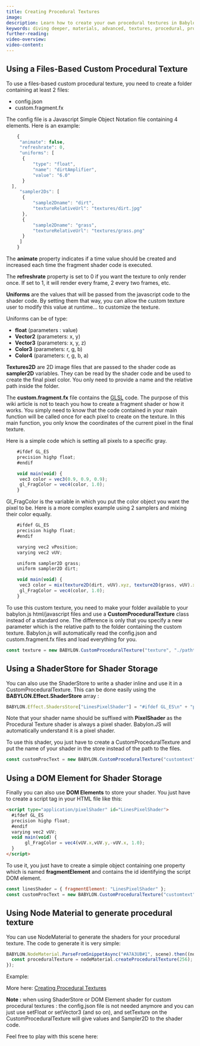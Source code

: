 ```yaml
---
title: Creating Procedural Textures
image:
description: Learn how to create your own procedural textures in Babylon.js.
keywords: diving deeper, materials, advanced, textures, procedural, procedural textures
further-reading:
video-overview:
video-content:
---
```


## Using a Files-Based Custom Procedural Texture

To use a files-based custom procedural texture, you need to create a folder containing at least 2 files:

- config.json
- custom.fragment.fx

The config file is a Javascript Simple Object Notation file containing 4 elements. Here is an example:

```javascript
    {
     "animate": false,
     "refreshrate": 0,
     "uniforms": [
      {
          "type": "float",
          "name": "dirtAmplifier",
          "value": "6.0"
      }
  ],
     "sampler2Ds": [
      {
          "sample2Dname": "dirt",
          "textureRelativeUrl": "textures/dirt.jpg"
      },
      {
          "sample2Dname": "grass",
          "textureRelativeUrl": "textures/grass.png"
      }
     ]
    }
```

The **animate** property indicates if a time value should be created and increased each time the fragment shader code is executed.

The **refreshrate** property is set to 0 if you want the texture to only render once. If set to 1, it will render every frame, 2 every two frames, etc.

**Uniforms** are the values that will be passed from the javascript code to the shader code. By setting them that way, you can allow the custom texture user to modify this value at runtime... to customize the texture.

Uniforms can be of type:

- **float** (parameters : value)
- **Vector2** (parameters: x, y)
- **Vector3** (parameters: x, y, z)
- **Color3** (parameters: r, g, b)
- **Color4** (parameters: r, g, b, a)

**Textures2D** are 2D image files that are passed to the shader code as **sampler2D** variables. They can be read by the shader code and be used to create the final pixel color. You only need to provide a name and the relative path inside the folder.

The **custom.fragment.fx** file contains the [GLSL](https://www.khronos.org/opengl/wiki/OpenGL_Shading_Language) code. The purpose of this wiki article is not to teach you how to create a fragment shader or how it works. You simply need to know that the code contained in your main function will be called once for each pixel to create on the texture. In this main function, you only know the coordinates of the current pixel in the final texture.

Here is a simple code which is setting all pixels to a specific gray.

```javascript
    #ifdef GL_ES
    precision highp float;
    #endif

    void main(void) {
     vec3 color = vec3(0.9, 0.9, 0.9);
     gl_FragColor = vec4(color, 1.0);
    }
```

Gl_FragColor is the variable in which you put the color object you want the pixel to be.
Here is a more complex example using 2 samplers and mixing their color equally.

```javascript
    #ifdef GL_ES
    precision highp float;
    #endif

    varying vec2 vPosition;
    varying vec2 vUV;

    uniform sampler2D grass;
    uniform sampler2D dirt;

    void main(void) {
     vec3 color = mix(texture2D(dirt, vUV).xyz, texture2D(grass, vUV).xyz, 0.5);
     gl_FragColor = vec4(color, 1.0);
    }
```

To use this custom texture, you need to make your folder available to your babylon.js html/javascript files and use a **CustomProceduralTexture** class instead of a standard one. The difference is only that you specify a new parameter which is the relative path to the folder containing the custom texture. Babylon.js will automatically read the config.json and custom.fragment.fx files and load everything for you.

```javascript
const texture = new BABYLON.CustomProceduralTexture("texture", "./pathtotexture", 1024, scene);
```

## Using a ShaderStore for Shader Storage

You can also use the ShaderStore to write a shader inline and use it in a CustomProceduralTexture.
This can be done easily using the **BABYLON.Effect.ShaderStore** array :

```javascript
BABYLON.Effect.ShadersStore["LinesPixelShader"] = "#ifdef GL_ES\n" + "precision highp float;\n" + "#endif\n\n" + "varying vec2 vUV; \n" + "void main(void) {\n" + " gl_FragColor = vec4(vUV.x,vUV.y,-vUV.x, 1.0);\n" + "}\n" + "";
```

Note that your shader name should be suffixed with **PixelShader** as the Procedural Texture shader is always a pixel shader. Babylon.JS will automatically understand it is a pixel shader.

To use this shader, you just have to create a CustomProceduralTexture and put the name of your shader in the store instead of the path to the files.

```javascript
const customProcText = new BABYLON.CustomProceduralTexture("customtext", "Lines", 1024, scene);
```

## Using a DOM Element for Shader Storage

Finally you can also use **DOM Elements** to store your shader. You just have to create a script tag in your HTML file like this:

```html
<script type="application/pixelShader" id="LinesPixelShader">
  #ifdef GL_ES
  precision highp float;
  #endif
  varying vec2 vUV;
  void main(void) {
       gl_FragColor = vec4(vUV.x,vUV.y,-vUV.x, 1.0);
  }
</script>
```

To use it, you just have to create a simple object containing one property which is named **fragmentElement** and contains the id identifying the script DOM element.

```javascript
const linesShader = { fragmentElement: "LinesPixelShader" };
const customProcText = new BABYLON.CustomProceduralTexture("customtext", linesShader, 1024, scene);
```

## Using Node Material to generate procedural texture

You can use NodeMaterial to generate the shaders for your procedural texture.
The code to generate it is very simple:

```javascript
BABYLON.NodeMaterial.ParseFromSnippetAsync("#A7A3UB#1", scene).then((nodeMaterial) => {
  const proceduralTexture = nodeMaterial.createProceduralTexture(256);
});
```

Example: <Playground id="#8S19ZC#1" title="Node Material Procedural Texture Example 1" description="Simple example of creating a procedural texture using the node material editor."/>

More here: [Creating Procedural Textures](/features/featuresDeepDive/materials/node_material/nodeMaterial#creating-procedural-textures)

<Youtube id="qqMuuSM7GvI"/>

**Note :** when using ShaderStore or DOM Element shader for custom procedural textures : the config.json file is not needed anymore and you can just use setFloat or setVector3 (and so on), and setTexture on the CustomProceduralTexture will give values and Sampler2D to the shader code.

Feel free to play with this scene here: <Playground id="#24C4KC#51" title="Node Material Procedural Texture Example 2" description="Simple example of creating a procedural texture using the node material editor." image="/img/playgroundsAndNMEs/divingDeeperCreateProceduralTexture2.jpg"/>
